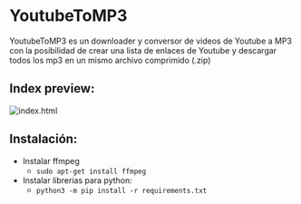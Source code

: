 # YoutubeToMP3
YoutubeToMP3 es un downloader y conversor de videos de Youtube a MP3 con la posibilidad de crear una lista de enlaces de Youtube y descargar todos los mp3 en un mismo archivo comprimido (.zip)

## Index preview:
![index.html](https://i.imgur.com/Lngsdv8.png)

## Instalación:
- Instalar ffmpeg
  - `sudo apt-get install ffmpeg`
- Instalar librerias para python:
  - `python3 -m pip install -r requirements.txt`
